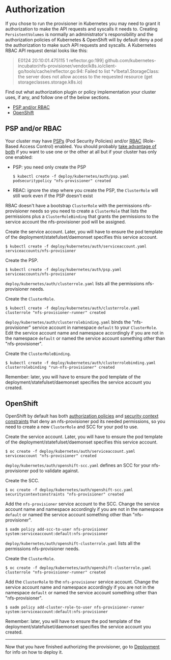 # Authorization

If you chose to run the provisioner in Kubernetes you may need to grant it authorization to make the API requests and syscalls it needs to. Creating `PersistentVolumes` is normally an administrator's responsibility and the authorization policies of Kubernetes & OpenShift will by default deny a pod the authorization to make such API requests and syscalls. A Kubernetes RBAC API request denial looks like this:

>E0124 20:10:01.475115       1 reflector.go:199] github.com/kubernetes-incubator/nfs-provisioner/vendor/k8s.io/client-go/tools/cache/reflector.go:94: Failed to list *v1beta1.StorageClass: the server does not allow access to the requested resource (get storageclasses.storage.k8s.io)

Find out what authorization plugin or policy implementation your cluster uses, if any, and follow one of the below sections.

* [PSP and/or RBAC](#psp-andor-rbac)
* [OpenShift](#openshift)

## PSP and/or RBAC

Your cluster may have [PSPs](https://kubernetes.io/docs/user-guide/pod-security-policy/) (Pod Security Policies) and/or [RBAC](https://kubernetes.io/docs/admin/authorization/) (Role-Based Access Control) enabled. You should probably [take advantage of both](https://github.com/kubernetes/kubernetes/tree/release-1.5/examples/podsecuritypolicy/rbac) if you want to use one or the other at all but if your cluster has only one enabled:
* PSP: you need only create the PSP

	```console
	$ kubectl create -f deploy/kubernetes/auth/psp.yaml
	podsecuritypolicy "nfs-provisioner" created
	```
* RBAC: ignore the step where you create the PSP, the `ClusterRole` will still work even if the PSP doesn't exist

RBAC doesn't have a bootstrap `ClusterRole` with the permissions nfs-provisioner needs so you need to create a `ClusterRole` that lists the permissions plus a `ClusterRoleBinding` that grants the permissions to the service account the nfs-provisioner pod will be assigned.

Create the service account. Later, you will have to ensure the pod template of the deployment/statefulset/daemonset specifies this service account.

```console
$ kubectl create -f deploy/kubernetes/auth/serviceaccount.yaml
serviceaccounts/nfs-provisioner
```

Create the PSP.

```console
$ kubectl create -f deploy/kubernetes/auth/psp.yaml
serviceaccounts/nfs-provisioner
```

`deploy/kubernetes/auth/clusterrole.yaml` lists all the permissions nfs-provisioner needs.

Create the `ClusterRole`.

```console
$ kubectl create -f deploy/kubernetes/auth/clusterrole.yaml
clusterrole "nfs-provisioner-runner" created
```

`deploy/kubernetes/auth/clusterrolebinding.yaml` binds the "nfs-provisioner" service account in namespace `default` to your `ClusterRole`. Edit the service account name and namespace accordingly if you are not in the namespace `default` or named the service account something other than "nfs-provisioner".

Create the `ClusterRoleBinding`.
```console
$ kubectl create -f deploy/kubernetes/auth/clusterrolebinding.yaml
clusterrolebinding "run-nfs-provisioner" created
```

Remember: later, you will have to ensure the pod template of the deployment/statefulset/daemonset specifies the service account you created.

## OpenShift

OpenShift by default has both [authorization policies](https://docs.openshift.com/container-platform/latest/admin_guide/manage_authorization_policy.html) and [security context constraints](https://docs.openshift.com/container-platform/latest/admin_guide/manage_scc.html) that deny an nfs-provisioner pod its needed permissions, so you need to create a new `ClusterRole` and SCC for your pod to use.

Create the service account. Later, you will have to ensure the pod template of the deployment/statefulset/daemonset specifies this service account.

```
$ oc create -f deploy/kubernetes/auth/serviceaccount.yaml
serviceaccount "nfs-provisioner" created
```

`deploy/kubernetes/auth/openshift-scc.yaml` defines an SCC for your nfs-provisioner pod to validate against.

Create the SCC.

```console
$ oc create -f deploy/kubernetes/auth/openshift-scc.yaml
securitycontextconstraints "nfs-provisioner" created
```

Add the `nfs-provisioner` service account to the SCC. Change the service account name and namespace accordingly if you are not in the namespace `default` or named the service account something other than "nfs-provisioner".

```console
$ oadm policy add-scc-to-user nfs-provisioner system:serviceaccount:default:nfs-provisioner
```

`deploy/kubernetes/auth/openshift-clusterrole.yaml` lists all the permissions nfs-provisioner needs.

Create the `ClusterRole`.

```console
$ oc create -f deploy/kubernetes/auth/openshift-clusterrole.yaml
clusterrole "nfs-provisioner-runner" created
```

Add the `ClusterRole` to the `nfs-provisioner` service account. Change the service account name and namespace accordingly if you are not in the namespace `default` or named the service account something other than "nfs-provisioner".

```console
$ oadm policy add-cluster-role-to-user nfs-provisioner-runner system:serviceaccount:default:nfs-provisioner
```

Remember: later, you will have to ensure the pod template of the deployment/statefulset/daemonset specifies the service account you created.

---

Now that you have finished authorizing the provisioner, go to [Deployment](deployment.md) for info on how to deploy it.
